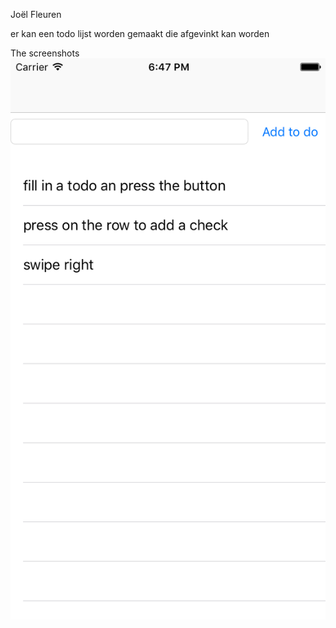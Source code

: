 Joël Fleuren

er kan een todo lijst worden gemaakt die afgevinkt kan worden



The screenshots
![alt text](doc/1.png)

